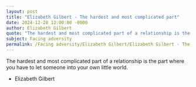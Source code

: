 ```yaml
---
layout: post
title: "Elizabeth Gilbert - The hardest and most complicated part"
date: 2024-12-28 12:00:00 -0000
author: Elizabeth Gilbert
quote: "The hardest and most complicated part of a relationship is the part where you have to let someone into your own little world."
subject: Facing adversity
permalink: /Facing adversity/Elizabeth Gilbert/Elizabeth Gilbert - The hardest and most complicated part
---
```


The hardest and most complicated part of a relationship is the part where you have to let someone into your own little world.

- Elizabeth Gilbert
